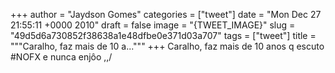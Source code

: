 
+++
author = "Jaydson Gomes"
categories = ["tweet"]
date = "Mon Dec 27 21:55:11 +0000 2010"
draft = false
image = "{TWEET_IMAGE}"
slug = "49d5d6a730852f38638a1e48dfbe0e371d03a707"
tags = ["tweet"]
title = """Caralho, faz mais de 10 a..."""
+++
Caralho, faz mais de 10 anos q escuto #NOFX e nunca enjôo \,,/
